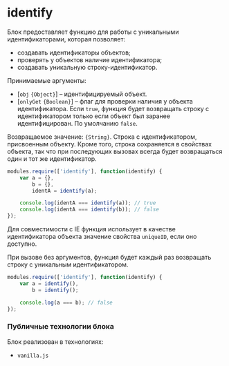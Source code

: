# identify

Блок предоставляет функцию для работы с уникальными идентификаторами, которая позволяет:

* создавать идентификаторы объектов;
* проверять у объектов наличие идентификатора;
* создавать уникальную строку-идентификатор.

Принимаемые аргументы:

* [`obj` `{Object}`] – идентифицируемый объект. 
* [`onlyGet` `{Boolean}`] – флаг для проверки наличия у объекта идентификатора. Если `true`, функция будет возвращать строку с идентификатором только если объект был заранее идентифицирован. По умолчанию `false`.

Возвращаемое значение: `{String}`. Строка с идентификатором, присвоенным объекту. Кроме того, строка сохраняется в свойствах объекта, так что при последующих вызовах всегда будет возвращаться один и тот же идентификатор.

```js
modules.require(['identify'], function(identify) {
    var a = {},
        b = {},
        identA = identify(a);

    console.log(identA === identify(a)); // true
    console.log(identA === identify(b)); // false
});
```

Для совместимости с IE функция использует в качестве идентификатора объекта значение свойства `uniqueID`, если оно доступно.

При вызове без аргументов, функция будет каждый раз возвращать строку с уникальным идентификатором.

```js
modules.require(['identify'], function(identify) {
    var a = identify(),
        b = identify();

    console.log(a === b); // false
});
```

### Публичные технологии блока

Блок реализован в технологиях:

* `vanilla.js`
